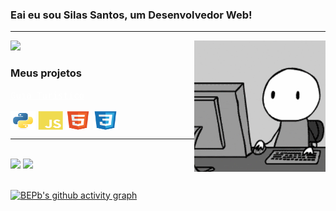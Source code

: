 
### Eai eu sou Silas Santos, um Desenvolvedor Web! 
<hr>

<a href="https://github.com/silassantosmoura">
  <img src="https://github-readme-stats.vercel.app/api?username=silassantosmoura&show_icons=true&theme=github_dark&include_all_commits=true&count_private=true"/>
</a>
<a href="https://github.com/silassantosmoura">
  <img width="210px" align="right" src="/img/DrBg.gif"/ >
</a>

### Meus projetos
<a style="color:white;" href="https://silassantosmoura.github.io/Site-Turismo/" target="_blank">
  <kbd>Guia Turistico</kbd>
</a>

<div style="display: inline_block;"><br>
  <img align="center" height="30" width="40" src="https://raw.githubusercontent.com/devicons/devicon/master/icons/python/python-original.svg">
  <img align="center" height="30" width="40" src="https://raw.githubusercontent.com/devicons/devicon/master/icons/javascript/javascript-plain.svg">
  <img align="center" height="30" width="40" src="https://raw.githubusercontent.com/devicons/devicon/master/icons/html5/html5-original.svg">
  <img align="center" height="30" width="40" src="https://raw.githubusercontent.com/devicons/devicon/master/icons/css3/css3-original.svg">
</div>

<hr>
  
<div><br>
  <a href="https://www.instagram.com/_s1l4s_/" target="_blank"><img src="https://img.shields.io/badge/-Instagram-%23E4405F?style=for-the-badge&logo=instagram&logoColor=white" target="_blank"></a>
  <a href="https://www.linkedin.com/in/silas-santos-517209256/" target="_blank"><img src="https://img.shields.io/badge/-LinkedIn-%230077B5?style=for-the-badge&logo=linkedin&logoColor=white" target="_blank"></a>
</div><br>

  [![BEPb's github activity graph](https://github-readme-activity-graph.cyclic.app/graph?username=silassantosmoura&theme=github-compact)](https://github.com/silassantosmoura/github-readme-activity-graph)
  
  
  
